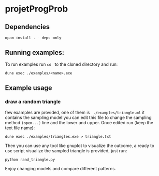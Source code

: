 # projetProgProb

## Dependencies
```
opam install . --deps-only
```

## Running examples:

To run examples run `cd ` to the cloned directory and run:
```
dune exec ./examples/<name>.exe 
```


## Example usage
### draw a random triangle
few examples are provided, one of them is ` ./examples/triangle.ml` it contains the sampling model
you can edit this file to change the sampling method `(open...)` line and the lower and upper. 
Once edited run (keep the text file name):
```
dune exec ./examples/triangles.exe > triangle.txt
```

Then you can use any tool like gnuplot to visualize the outcome, a ready to use script visualize the sampled triangle is provided, just run:

```
python rand_triangle.py
```
Enjoy changing models and compare different patterns.
